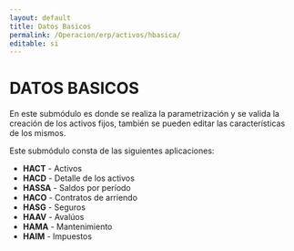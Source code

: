 ```yaml
---
layout: default
title: Datos Basicos
permalink: /Operacion/erp/activos/hbasica/
editable: si
---
```


# DATOS BASICOS    

En este submódulo es donde se realiza la parametrización y se valida la creación de los activos fijos, también se pueden editar las características de los mismos.  

Este submódulo consta de las siguientes aplicaciones:  

* **HACT** - Activos  
* **HACD** - Detalle de los activos  
* **HASSA** - Saldos por período  
* **HACO** - Contratos de arriendo  
* **HASG** - Seguros  
* **HAAV** - Avalúos  
* **HAMA** - Mantenimiento  
* **HAIM** - Impuestos

